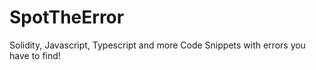 # SpotTheError
Solidity, Javascript, Typescript and more Code Snippets with errors you have to find!
